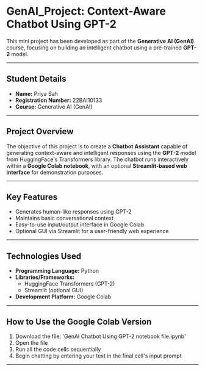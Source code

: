 
#  GenAI_Project: Context-Aware Chatbot Using GPT-2

This mini project has been developed as part of the **Generative AI (GenAI)** course, focusing on building an intelligent chatbot using a pre-trained **GPT-2** model.

---

## Student Details

- **Name:** Priya Sah  
- **Registration Number:** 22BAI10133  
- **Course:** Generative AI (GenAI)

---

## Project Overview

The objective of this project is to create a **Chatbot Assistant** capable of generating context-aware and intelligent responses using the **GPT-2** model from HuggingFace's Transformers library. The chatbot runs interactively within a **Google Colab notebook**, with an optional **Streamlit-based web interface** for demonstration purposes.

---

## Key Features

-  Generates human-like responses using GPT-2  
-  Maintains basic conversational context  
-  Easy-to-use input/output interface in Google Colab  
-  Optional GUI via Streamlit for a user-friendly web experience

---

## Technologies Used

- **Programming Language:** Python  
- **Libraries/Frameworks:**  
  - HuggingFace Transformers (GPT-2)  
  - Streamlit (optional GUI)  
- **Development Platform:** Google Colab

---

## How to Use the Google Colab Version

1. Download the file: 'GenAI Chatbot Using GPT-2 notebook file.ipynb'
2. Open the file 
3. Run all the code cells sequentially  
4. Begin chatting by entering your text in the final cell's input prompt

---
